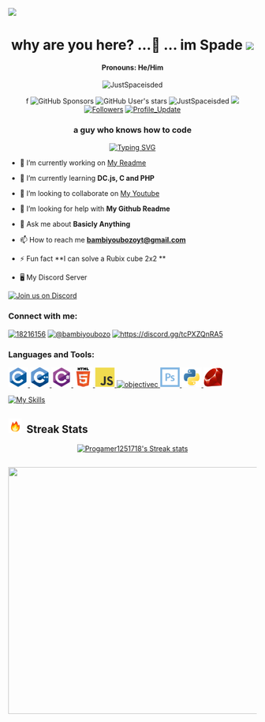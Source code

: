 ![](https://hit.yhype.me/github/profile?user_id=98067930)

 <h1 align="center">
  why are you here? ...👋 ...
	im Spade
 
<img src="https://media.giphy.com/media/hvRJCLFzcasrR4ia7z/giphy.gif" width="28">
 
 <h4 align="center"> Pronouns: He/Him </h4>

 
 <p align="center"> <img src="https://img.shields.io/badge/Discord-JustSpace__%230001-red/?logo=discord&color=7289DA" alt="JustSpaceisded" /> </p>
<p align="center">f
    <img alt="GitHub Sponsors" src="https://img.shields.io/github/sponsors/JustSpaceisded?label=Sponsors&logo=githubsponsors">
    <img alt="GitHub User's stars" src="https://img.shields.io/github/stars/JustSpaceisded?color=yellow&label=User%20Stars&logo=github&logoColor=yellow">
    <img src="https://komarev.com/ghpvc/?username=JustSpaceisded" alt="JustSpaceisded"/>       
    <!--<a href="https://github.com/JustSpaceisded?tab=repositories" target="_blank"><img src="https://badges.pufler.dev/repos/JustSpaceisded" alt="Repos"/></a>--> 
    <!--<img src="https://badges.pufler.dev/years/JustSpaceisded" alt="Active_Years"/>-->  
    <!--<a href="https://github.com/JustSpaceisded/JustSpaceisded" target="_blank"><img src="https://badges.pufler.dev/commits/monthly/JustSpaceisded" alt="commits"/>--> 
    <a href="https://github.com/JustSpaceisded/JustSpaceisded/pulse" alt="Activity"><img src="https://img.shields.io/github/commit-activity/m/JustSpaceisded/JustSpaceisded" /></a>
    <a href="https://github.com/JustSpaceisded?tab=followers"><img alt="Followers" src="https://img.shields.io/github/followers/JustSpaceisded?color=4C1&logo=github"></a>
    <a href="https://github.com/JustSpaceisded/JustSpaceisded" target="_blank"><img alt="Profile_Update" src="https://img.shields.io/github/last-commit/JustSpaceisded/JustSpaceisded?label=Profile%20update&style=fflat-square"></a>
    <!--<a href="https://github.com/JustSpaceisded" target="_blank"><img alt="JustSpaceisded" src="https://badges.pufler.dev/visits/JustSpaceisded/JustSpaceisded?logo=GitHub&label=visits&color=success&logoColor=white&style=flat-square"/></a>-->
    <!--<img src="https://badges.pufler.dev/gists/JustSpaceisded" alt="JustSpaceisded"/>-->
    <!--<img src="https://readme-jokes.vercel.app/api" alt="JustSpaceisded"/>-->
</p> 

  <h3 align="center">a guy who knows how to code</h3>
	
  <p align="center">
<a href="https://git.io/typing-svg"><img src="https://readme-typing-svg.herokuapp.com?font=Fira+Code&pause=1000&color=00F700&center=true&vCenter=true&width=500&lines=Hi+%F0%9F%91%8B%2C+im+Spade!;I+mainly+use+C%2B%2B%2C++Javascript+and+HTML.+%F0%9F%96%A5;I+am+completely+self-taught.+%F0%9F%93%9A;I+have+two+years+of+coding+experience.+%E2%8F%B0;Please+follow+me+if+you+enjoy+my+work.+%F0%9F%99%8F;Thanks+for+visiting+my+profile!+%F0%9F%99%8C" alt="Typing SVG" /></a>
	  
- 🔭 I’m currently working on [My Readme](https://github.com/JustSpaceisded/JustSpaceisded)

- 🌱 I’m currently learning **DC.js, C and PHP**

- 👯 I’m looking to collaborate on [My Youtube](https://www.youtube.com/@bamburabozo)

- 🤝 I’m looking for help with **My Github Readme**

- 💬 Ask me about **Basicly Anything**

- 📫 How to reach me **bambiyoubozoyt@gmail.com**

- ⚡ Fun fact **I can solve a Rubix cube 2x2 **
	  
- 🖥️ My Discord Server 

[![Join us on Discord](https://invidget.switchblade.xyz/67GA8SkejR)](https://discord.gg/67GA8SkejR) 
	
<h3 align="left">Connect with me:</h3>
<p align="left">
<a href="https://stackoverflow.com/users/21045795" target="blank"><img align="center" src="https://raw.githubusercontent.com/rahuldkjain/github-profile-readme-generator/master/src/images/icons/Social/stack-overflow.svg" alt="18216156" height="30" width="40" /></a>
<a href="https://www.youtube.com/@bambiyoubozo" target="blank"><img align="center" src="https://raw.githubusercontent.com/rahuldkjain/github-profile-readme-generator/master/src/images/icons/Social/youtube.svg" alt="@bambiyoubozo" height="30" width="40" /></a>
<a href="https://discord.gg/https://discord.gg/tcPXZQnRA5" target="blank"><img align="center" src="https://raw.githubusercontent.com/rahuldkjain/github-profile-readme-generator/master/src/images/icons/Social/discord.svg" alt="https://discord.gg/tcPXZQnRA5" height="30" width="40" /></a>
</p>

<h3 align="left">Languages and Tools:</h3>
<p align="left"> <a href="https://www.cprogramming.com/" target="_blank" rel="noreferrer"> <img src="https://raw.githubusercontent.com/devicons/devicon/master/icons/c/c-original.svg" alt="c" width="40" height="40"/> </a> <a href="https://www.w3schools.com/cpp/" target="_blank" rel="noreferrer"> <img src="https://raw.githubusercontent.com/devicons/devicon/master/icons/cplusplus/cplusplus-original.svg" alt="cplusplus" width="40" height="40"/> </a> <a href="https://www.w3schools.com/cs/" target="_blank" rel="noreferrer"> <img src="https://raw.githubusercontent.com/devicons/devicon/master/icons/csharp/csharp-original.svg" alt="csharp" width="40" height="40"/> </a> <a href="https://www.w3.org/html/" target="_blank" rel="noreferrer"> <img src="https://raw.githubusercontent.com/devicons/devicon/master/icons/html5/html5-original-wordmark.svg" alt="html5" width="40" height="40"/> </a> <a href="https://developer.mozilla.org/en-US/docs/Web/JavaScript" target="_blank" rel="noreferrer"> <img src="https://raw.githubusercontent.com/devicons/devicon/master/icons/javascript/javascript-original.svg" alt="javascript" width="40" height="40"/> </a> <a href="https://developer.apple.com/library/archive/documentation/Cocoa/Conceptual/ProgrammingWithObjectiveC/Introduction/Introduction.html" target="_blank" rel="noreferrer"> <img src="https://www.vectorlogo.zone/logos/apple_objectivec/apple_objectivec-icon.svg" alt="objectivec" width="40" height="40"/> </a> <a href="https://www.photoshop.com/en" target="_blank" rel="noreferrer"> <img src="https://raw.githubusercontent.com/devicons/devicon/master/icons/photoshop/photoshop-line.svg" alt="photoshop" width="40" height="40"/> </a> <a href="https://www.python.org" target="_blank" rel="noreferrer"> <img src="https://raw.githubusercontent.com/devicons/devicon/master/icons/python/python-original.svg" alt="python" width="40" height="40"/> </a> <a href="https://www.ruby-lang.org/en/" target="_blank" rel="noreferrer"> <img src="https://raw.githubusercontent.com/devicons/devicon/master/icons/ruby/ruby-original.svg" alt="ruby" width="40" height="40"/> </a> </p
	
[![My Skills](https://skillicons.dev/icons?i=c,cs,cpp,css,discord,github,html,java,js,md,ps,py,vercel,visualstudio,stackoverflow,svg)](https://skillicons.dev)

## <img src="assets/img/fireflame.gif"  width="27" height="30"> &nbsp;Streak Stats

  <p align="Middle">
  <a href="https://git.io/streak-stats"><img alt="Progamer1251718's Streak stats" src="https://github-readme-streak-stats.herokuapp.com?user=Progamer1251718&theme=github-dark-blue&hide_border=true"/></a>
	
	
## <img src="assets/img/1501478569_demon animation.gif" display="block"  width="900" height="500">
	
  <!--
**OMEGA6404/OMEGA6404** is a ✨ _special_ ✨ repository because its `README.md` (this file) appears on your GitHub profile.
Here are some ideas to get you started:
- 🔭 I’m currently working on ...
- 🌱 I’m currently learning ...
- 👯 I’m looking to collaborate on ...
- 🤔 I’m looking for help with ...
- 💬 Ask me about ...
- 📫 How to reach me: ...
- 😄 Pronouns: ...
- ⚡ Fun fact: ...
-->
